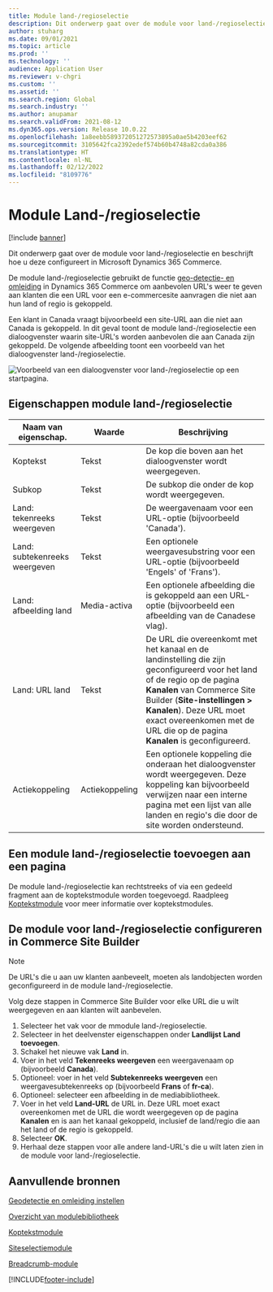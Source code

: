 ```yaml
---
title: Module land-/regioselectie
description: Dit onderwerp gaat over de module voor land-/regioselectie en beschrijft hoe u deze configureert in Microsoft Dynamics 365 Commerce.
author: stuharg
ms.date: 09/01/2021
ms.topic: article
ms.prod: ''
ms.technology: ''
audience: Application User
ms.reviewer: v-chgri
ms.custom: ''
ms.assetid: ''
ms.search.region: Global
ms.search.industry: ''
ms.author: anupamar
ms.search.validFrom: 2021-08-12
ms.dyn365.ops.version: Release 10.0.22
ms.openlocfilehash: 1a8eebb589372051272573895a0ae5b4203eef62
ms.sourcegitcommit: 3105642fca2392edef574b60b4748a82cda0a386
ms.translationtype: HT
ms.contentlocale: nl-NL
ms.lasthandoff: 02/12/2022
ms.locfileid: "8109776"
---
```

# <a name="countryregion-picker-module"></a>Module Land-/regioselectie

[!include [banner](includes/banner.md)]

Dit onderwerp gaat over de module voor land-/regioselectie en beschrijft hoe u deze configureert in Microsoft Dynamics 365 Commerce.

De module land-/regioselectie gebruikt de functie [geo-detectie- en omleiding](geo-detection-redirection.md) in Dynamics 365 Commerce om aanbevolen URL's weer te geven aan klanten die een URL voor een e-commercesite aanvragen die niet aan hun land of regio is gekoppeld.

Een klant in Canada vraagt bijvoorbeeld een site-URL aan die niet aan Canada is gekoppeld. In dit geval toont de module land-/regioselectie een dialoogvenster waarin site-URL's worden aanbevolen die aan Canada zijn gekoppeld. De volgende afbeelding toont een voorbeeld van het dialoogvenster land-/regioselectie.

![Voorbeeld van een dialoogvenster voor land-/regioselectie op een startpagina.](./media/Geo_country-region-module-insitu.png)

## <a name="countryregion-picker-module-properties"></a>Eigenschappen module land-/regioselectie

| Naam van eigenschap.              | Waarde       | Beschrijving |
| -------------------------- | ----------- | ----------- |
| Koptekst                    | Tekst        | De kop die boven aan het dialoogvenster wordt weergegeven. |
| Subkop                 | Tekst        | De subkop die onder de kop wordt weergegeven. |
| Land: tekenreeks weergeven    | Tekst        | De weergavenaam voor een URL-optie (bijvoorbeeld 'Canada'). |
| Land: subtekenreeks weergeven | Tekst        | Een optionele weergavesubstring voor een URL-optie (bijvoorbeeld 'Engels' of 'Frans'). |
| Land: afbeelding land     | Media-activa | Een optionele afbeelding die is gekoppeld aan een URL-optie (bijvoorbeeld een afbeelding van de Canadese vlag). |
| Land: URL land       | Tekst        | De URL die overeenkomt met het kanaal en de landinstelling die zijn geconfigureerd voor het land of de regio op de pagina **Kanalen** van Commerce Site Builder (**Site-instellingen \> Kanalen**). Deze URL moet exact overeenkomen met de URL die op de pagina **Kanalen** is geconfigureerd. |
| Actiekoppeling                | Actiekoppeling | Een optionele koppeling die onderaan het dialoogvenster wordt weergegeven. Deze koppeling kan bijvoorbeeld verwijzen naar een interne pagina met een lijst van alle landen en regio's die door de site worden ondersteund. |

## <a name="add-a-countryregion-picker-module-to-a-page"></a>Een module land-/regioselectie toevoegen aan een pagina

De module land-/regioselectie kan rechtstreeks of via een gedeeld fragment aan de koptekstmodule worden toegevoegd. Raadpleeg [Koptekstmodule](author-header-module.md) voor meer informatie over koptekstmodules.

## <a name="configure-the-countryregion-picker-module-in-commerce-site-builder"></a>De module voor land-/regioselectie configureren in Commerce Site Builder

> [!NOTE]
> De URL's die u aan uw klanten aanbeveelt, moeten als landobjecten worden geconfigureerd in de module land-/regioselectie.

Volg deze stappen in Commerce Site Builder voor elke URL die u wilt weergegeven en aan klanten wilt aanbevelen.

1. Selecteer het vak voor de mmodule land-/regioselectie.
1. Selecteer in het deelvenster eigenschappen onder **Landlijst** **Land toevoegen**.
1. Schakel het nieuwe vak **Land** in.
1. Voer in het veld **Tekenreeks weergeven** een weergavenaam op (bijvoorbeeld **Canada**).
1. Optioneel: voer in het veld **Subtekenreeks weergeven** een weergavesubtekenreeks op (bijvoorbeeld **Frans** of **fr-ca**).
1. Optioneel: selecteer een afbeelding in de mediabibliotheek.
1. Voer in het veld **Land-URL** de URL in. Deze URL moet exact overeenkomen met de URL die wordt weergegeven op de pagina **Kanalen** en is aan het kanaal gekoppeld, inclusief de land/regio die aan het land of de regio is gekoppeld.
1. Selecteer **OK**.
1. Herhaal deze stappen voor alle andere land-URL's die u wilt laten zien in de module voor land-/regioselectie.

## <a name="additional-resources"></a>Aanvullende bronnen

[Geodetectie en omleiding instellen](geo-detection-redirection.md)

[Overzicht van modulebibliotheek](starter-kit-overview.md)

[Koptekstmodule](author-header-module.md)

[Siteselectiemodule](site-selector.md)

[Breadcrumb-module](add-breadcrumb.md)

[!INCLUDE[footer-include](../includes/footer-banner.md)]
